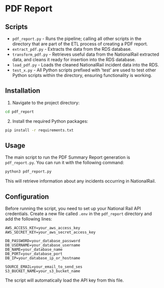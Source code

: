 # PDF Report


## Scripts
* ```pdf_report.py``` - Runs the pipeline; calling all other scripts in the directory that are part of the ETL process of creating a PDF report.
* ```extract_pdf.py``` - Extracts the data from the RDS database.
* ```transform_pdf.py``` - Retrieves useful data from the NationalRail extracted data, and cleans it ready for insertion into the RDS database.
* ```load_pdf.py``` - Loads the cleaned NationalRail incident data into the RDS.
* ```test_x.py``` - All Python scripts prefixed with 'test' are used to test other Python scripts within the directory, ensuring functionality is working.


## Installation

1. Navigate to the project directory:

```bash
cd pdf_report
```

2. Install the required Python packages:

```bash
pip install -r requirements.txt
```

## Usage

The main script to run the PDF Summary Report generation is `pdf_report.py`. You can run it with the following command:

```bash
python3 pdf_report.py
```

This will retrieve information about any incidents occurring in NationalRail. 

## Configuration

Before running the script, you need to set up your National Rail API credentials. Create a new file called `.env` in the `pdf_report` directory and add the following lines:

```text
AWS_ACCESS_KEY=your_aws_access_key
AWS_SECRET_KEY=your_aws_secret_access_key

DB_PASSWORD=your_database_password
DB_USERNAME=your_database_username
DB_NAME=your_database_name
DB_PORT=your_database_port
DB_IP=your_database_ip_or_hostname

SOURCE_EMAIL=your_email_to_send_ses
S3_BUCKET_NAME=your_s3_bucket_name 
```

The script will automatically load the API key from this file.
